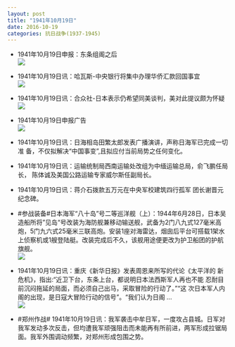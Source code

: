 ```yaml
---
layout: post
title: "1941年10月19日"
date: 2016-10-19
categories: 抗日战争(1937-1945)
---
```


<meta name="referrer" content="no-referrer" />

- 1941年10月19日申报：东条组阁之后 <br/><img src="https://ww3.sinaimg.cn/large/aca367d8jw1f8xz30redxj20ph0ynwzn.jpg" />

- 1941年10月19日讯：哈瓦斯-中央银行将集中办理华侨汇款回国事宜 <br/><img src="https://ww4.sinaimg.cn/large/aca367d8jw1f8xxch6es7j20bh05rjsf.jpg" />

- 1941年10月19日讯：合众社-日本表示仍希望同美谈判，美对此提议颇为怀疑 <br/><img src="https://ww2.sinaimg.cn/large/aca367d8jw1f8xvm5v986j20am0kk41m.jpg" />

- 1941年10月19日申报广告 <br/><img src="https://ww2.sinaimg.cn/large/aca367d8jw1f8xtv33anrj20ls0hh78n.jpg" />

- 1941年10月19日讯：日海相岛田繁太郎发表广播演讲，声称日海军已完成一切准 备，不仅拟解决“中国事变”,且拟应付当前局势之任何变化。 

- 1941年10月19日讯：运输统制局西南运输处改组为中缅运输总局，俞飞鹏任局长， 陈体诚及美国公路运输专家威尔斯任副局长。 

- 1941年10月19日讯：蒋介石拨款五万元在中央军校建筑四行孤军 团长谢晋元纪念碑。 

- #参战装备#日本海军“八十岛”号二等巡洋舰（上）：1944年6月28日，日本吴造船所将”见岛“号改装为海防舰兼移动输送舰，武备为2门八九式127毫米高炮，5门九六式25毫米三联高炮。安装1座对海雷达，烟囱后平台可搭载1架水上侦察机或1艘登陆艇。改装完成后不久，该舰用途便更改为护卫船团的护航旗舰。 <br/><img src="https://ww2.sinaimg.cn/large/aca367d8jw1f8xcj600lxj20m80d5mzu.jpg" />

- 1941年10月19日讯：重庆《新华日报》发表周恩来所写的代论《太平洋的 新危机》，指出:“近卫下台，东条上台，都说明日本法西斯军人再也不能 忍耐目前沉闷拖延的局面，而必须自己出马，采取冒险的行动了。”“这 次日本军人内阁的出现，是日寇大冒险行动的信号”。“我们认为日阁 ... <br/><img src="https://ww1.sinaimg.cn/large/aca367d8jw1f8xasr92opj20c80bxtad.jpg" />

- #郑州作战# 1941年10月19日讯：我军袭击中牟日军，一度攻占县城。日军对我军发动多次反击，但均遭我军顽强阻击而未能再有所前进，两军形成拉锯局面。我军外围调动频繁，对郑州形成包围之势。 

